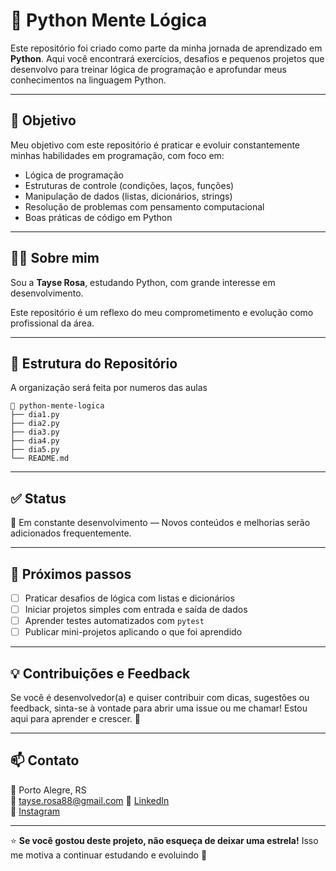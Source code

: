 # 🧠 Python Mente Lógica

Este repositório foi criado como parte da minha jornada de aprendizado em **Python**. Aqui você encontrará exercícios, desafios e pequenos projetos que desenvolvo para treinar lógica de programação e aprofundar meus conhecimentos na linguagem Python.

---

## 🚀 Objetivo

Meu objetivo com este repositório é praticar e evoluir constantemente minhas habilidades em programação, com foco em:

- Lógica de programação
- Estruturas de controle (condições, laços, funções)
- Manipulação de dados (listas, dicionários, strings)
- Resolução de problemas com pensamento computacional
- Boas práticas de código em Python

---

## 👩‍💻 Sobre mim

Sou a **Tayse Rosa**, estudando Python, com grande interesse em desenvolvimento. 

Este repositório é um reflexo do meu comprometimento e evolução como profissional da área.

---

## 📁 Estrutura do Repositório

A organização será feita por numeros das aulas
```
📂 python-mente-logica
├── dia1.py
├── dia2.py
├── dia3.py
├── dia4.py
├── dia5.py
└── README.md
```

---

## ✅ Status

📌 Em constante desenvolvimento — Novos conteúdos e melhorias serão adicionados frequentemente.

---

## 🧩 Próximos passos

- [ ] Praticar desafios de lógica com listas e dicionários
- [ ] Iniciar projetos simples com entrada e saída de dados
- [ ] Aprender testes automatizados com `pytest`
- [ ] Publicar mini-projetos aplicando o que foi aprendido

---

## 💡 Contribuições e Feedback

Se você é desenvolvedor(a) e quiser contribuir com dicas, sugestões ou feedback, sinta-se à vontade para abrir uma issue ou me chamar! Estou aqui para aprender e crescer. 🤝

---

## 📫 Contato

📍 Porto Alegre, RS  
📧 tayse.rosa88@gmail.com
🔗 [LinkedIn](https://www.linkedin.com/in/tayserosa/)  
🔗 [Instagram](https://www.instagram.com/tayserosa)

---

⭐ **Se você gostou deste projeto, não esqueça de deixar uma estrela!** Isso me motiva a continuar estudando e evoluindo 🚀

